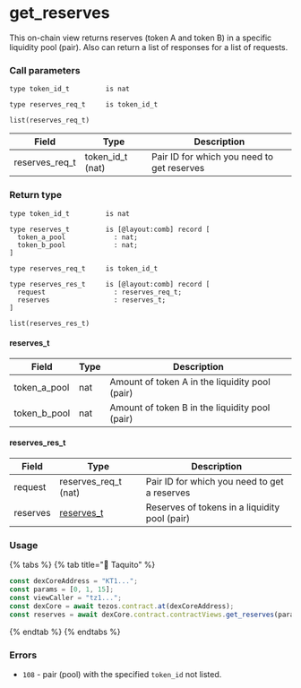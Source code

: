 # get\_reserves

This on-chain view returns reserves (token A and token B) in a specific liquidity pool (pair). Also can return a list of responses for a list of requests.

### Call parameters

```pascaligo
type token_id_t         is nat

type reserves_req_t     is token_id_t

list(reserves_req_t)
```

| Field            | Type               | Description                                |
| ---------------- | ------------------ | ------------------------------------------ |
| reserves\_req\_t | token\_id\_t (nat) | Pair ID for which you need to get reserves |

### Return type

```pascaligo
type token_id_t         is nat

type reserves_t         is [@layout:comb] record [
  token_a_pool            : nat;
  token_b_pool            : nat;
]

type reserves_req_t     is token_id_t

type reserves_res_t     is [@layout:comb] record [
  request                 : reserves_req_t;
  reserves                : reserves_t;
]

list(reserves_res_t)
```

#### reserves\_t

| Field          | Type | Description                                    |
| -------------- | ---- | ---------------------------------------------- |
| token\_a\_pool | nat  | Amount of token A in the liquidity pool (pair) |
| token\_b\_pool | nat  | Amount of token B in the liquidity pool (pair) |

#### reserves\_res\_t

| Field    | Type                                        | Description                                   |
| -------- | ------------------------------------------- | --------------------------------------------- |
| request  | reserves\_req\_t (nat)                      | Pair ID for which you need to get a reserves  |
| reserves | [reserves\_t](get\_reserves.md#reserves\_t) | Reserves of tokens in a liquidity pool (pair) |

### Usage

{% tabs %}
{% tab title="🌮 Taquito" %}
```javascript
const dexCoreAddress = "KT1...";
const params = [0, 1, 15];
const viewCaller = "tz1...";
const dexCore = await tezos.contract.at(dexCoreAddress);
const reserves = await dexCore.contract.contractViews.get_reserves(params).executeView({ viewCaller: viewCaller });
```
{% endtab %}
{% endtabs %}

### Errors

* `108` - pair (pool) with the specified `token_id` not listed.
